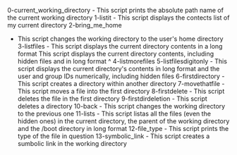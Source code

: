 0-current_working_directory - This script prints the absolute path name of the current working directory
1-listit - This script displays the contects list of my current directory
2-bring_me_home
- This script changes the working directory to the user's home directory
3-listfiles - This script displays the current directory contents in a long format
This script displays the current directory contents, including hidden files and in long format
^ 4-listmorefiles
5-listfilesdigitonly - This script displays the current directory's contents in long format and the user and group IDs numerically, including hidden files
6-firstdirectory - This script creates a directory within another directory
7-movethatfile - This script moves a file into the first directory
8-firstdelete - This script deletes the file in the first directory
9-firstdirdeletion - This script deletes a directory
10-back - This script changes the working directory to the previous one
11-lists - This script listas all the files (even the hidden ones) in the current directory, the parent of the working directory and the /boot directory in long format
12-file_type - This script prints the type of the file in question
13-symbolic_link - This script creates a sumbolic link in the working directory
